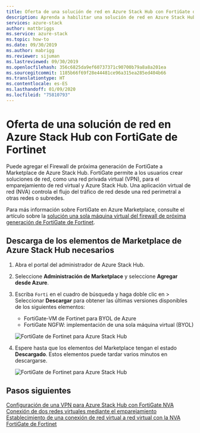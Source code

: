 ```yaml
---
title: Oferta de una solución de red en Azure Stack Hub con FortiGate de Fortinet | Microsoft Docs
description: Aprenda a habilitar una solución de red en Azure Stack Hub con FortiGate de Fortinet.
services: azure-stack
author: mattbriggs
ms.service: azure-stack
ms.topic: how-to
ms.date: 09/30/2019
ms.author: mabrigg
ms.reviewer: sijuman
ms.lastreviewed: 09/30/2019
ms.openlocfilehash: 356c6825da9ef60737371c90700b79a8a8a201ea
ms.sourcegitcommit: 1185b66f69f28e44481ce96a315ea285ed404b66
ms.translationtype: HT
ms.contentlocale: es-ES
ms.lasthandoff: 01/09/2020
ms.locfileid: "75810793"
---
```

# <a name="offer-a-network-solution-in-azure-stack-hub-with-fortinet-fortigate"></a>Oferta de una solución de red en Azure Stack Hub con FortiGate de Fortinet

Puede agregar el Firewall de próxima generación de FortiGate a Marketplace de Azure Stack Hub. FortiGate permite a los usuarios crear soluciones de red, como una red privada virtual (VPN), para el emparejamiento de red virtual y Azure Stack Hub. Una aplicación virtual de red (NVA) controla el flujo del tráfico de red desde una red perimetral a otras redes o subredes. 

Para más información sobre FortiGate en Azure Marketplace, consulte el artículo sobre la [solución una sola máquina virtual del firewall de próxima generación de FortiGate de Fortinet](https://azuremarketplace.microsoft.com/marketplace/apps/fortinet.fortinet-FortiGate-singlevm).

## <a name="download-the-required-azure-stack-hub-marketplace-items"></a>Descarga de los elementos de Marketplace de Azure Stack Hub necesarios

1.  Abra el portal del administrador de Azure Stack Hub.

2.  Seleccione **Administración de Marketplace** y seleccione **Agregar desde Azure**.

3. Escriba `Forti` en el cuadro de búsqueda y haga doble clic en > Seleccionar **Descargar** para obtener las últimas versiones disponibles de los siguientes elementos: 
    - FortiGate-VM de Fortinet para BYOL de Azure
    - FortiGate NGFW: implementación de una sola máquina virtual (BYOL)

    ![FortiGate de Fortinet para Azure Stack Hub](./media/azure-stack-network-solutions-enable/azure-stack-marketplace-FortiGate-fortinet.png)

2.  Espere hasta que los elementos del Marketplace tengan el estado **Descargado**. Estos elementos puede tardar varios minutos en descargarse.

    ![FortiGate de Fortinet para Azure Stack Hub](./media/azure-stack-network-solutions-enable/image4.png)

## <a name="next-steps"></a>Pasos siguientes

[Configuración de una VPN para Azure Stack Hub con FortiGate NVA](../user/azure-stack-network-howto-vnet-to-onprem.md)  
[Conexión de dos redes virtuales mediante el emparejamiento](../user/azure-stack-network-howto-vnet-to-vnet.md)  
[Establecimiento de una conexión de red virtual a red virtual con la NVA FortiGate de Fortinet](../user/azure-stack-network-howto-vnet-to-vnet-stacks.md)  
